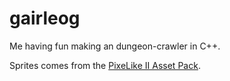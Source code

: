 # gairleog

Me having fun making an dungeon-crawler in C++.

Sprites comes from the [PixeLike II Asset Pack](https://fartfish.itch.io/pixelike-ii).


